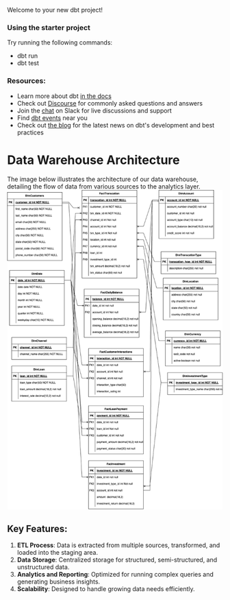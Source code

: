 Welcome to your new dbt project!

### Using the starter project

Try running the following commands:
- dbt run
- dbt test


### Resources:
- Learn more about dbt [in the docs](https://docs.getdbt.com/docs/introduction)
- Check out [Discourse](https://discourse.getdbt.com/) for commonly asked questions and answers
- Join the [chat](https://community.getdbt.com/) on Slack for live discussions and support
- Find [dbt events](https://events.getdbt.com) near you
- Check out [the blog](https://blog.getdbt.com/) for the latest news on dbt's development and best practices

 # Data Warehouse Architecture
The image below illustrates the architecture of our data warehouse, detailing the flow of data from various sources to the analytics layer.
![Data Warehouse Architecture](table_diagram/logical-diagram.drawio.png)


## Key Features:
1. **ETL Process**: Data is extracted from multiple sources, transformed, and loaded into the staging area.
2. **Data Storage**: Centralized storage for structured, semi-structured, and unstructured data.
3. **Analytics and Reporting**: Optimized for running complex queries and generating business insights.
4. **Scalability**: Designed to handle growing data needs efficiently.
